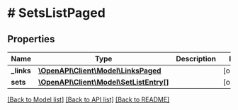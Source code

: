 # # SetsListPaged

## Properties

Name | Type | Description | Notes
------------ | ------------- | ------------- | -------------
**_links** | [**\OpenAPI\Client\Model\LinksPaged**](LinksPaged.md) |  | [optional]
**sets** | [**\OpenAPI\Client\Model\SetListEntry[]**](SetListEntry.md) |  | [optional]

[[Back to Model list]](../../README.md#models) [[Back to API list]](../../README.md#endpoints) [[Back to README]](../../README.md)
